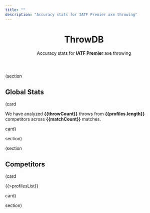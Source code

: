 ```yaml
---
title: ""
description: "Accuracy stats for IATF Premier axe throwing"
---
```


<header class="text-center">
  <h1 class="huge">ThrowDB</h1>
  <p>Accuracy stats for <strong>IATF Premier</strong> axe throwing</p>
</header>

(section

## Global Stats

(card

We have analyzed **{{throwCount}}** throws from **{{profiles.length}}** competitors across **{{matchCount}}** matches.

card)

section)

(section

## Competitors

(card

{{>profilesList}}

card)

section)